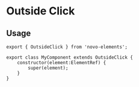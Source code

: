 # Outside Click

## Usage
```
export { OutsideClick } from 'novo-elements';
``` 
```
export class MyComponent extends OutsideClick {
    constructor(element:ElementRef) {
        super(element);
    }
}
```